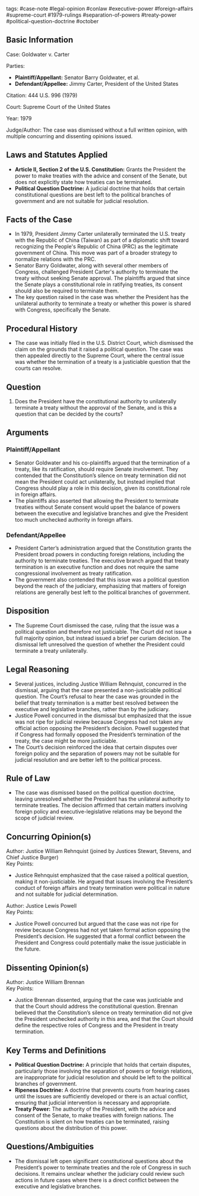 tags: #case-note #legal-opinion #conlaw #executive-power #foreign-affairs #supreme-court #1979-rulings #separation-of-powers #treaty-power #political-question-doctrine #october

## Basic Information

Case: Goldwater v. Carter

Parties:  
- **Plaintiff/Appellant:** Senator Barry Goldwater, et al.  
- **Defendant/Appellee:** Jimmy Carter, President of the United States

Citation: 444 U.S. 996 (1979)

Court: Supreme Court of the United States

Year: 1979

Judge/Author: The case was dismissed without a full written opinion, with multiple concurring and dissenting opinions issued.

## Laws and Statutes Applied

- **Article II, Section 2 of the U.S. Constitution:** Grants the President the power to make treaties with the advice and consent of the Senate, but does not explicitly state how treaties can be terminated.
- **Political Question Doctrine:** A judicial doctrine that holds that certain constitutional questions are best left to the political branches of government and are not suitable for judicial resolution.

## Facts of the Case

- In 1979, President Jimmy Carter unilaterally terminated the U.S. treaty with the Republic of China (Taiwan) as part of a diplomatic shift toward recognizing the People's Republic of China (PRC) as the legitimate government of China. This move was part of a broader strategy to normalize relations with the PRC.
- Senator Barry Goldwater, along with several other members of Congress, challenged President Carter's authority to terminate the treaty without seeking Senate approval. The plaintiffs argued that since the Senate plays a constitutional role in ratifying treaties, its consent should also be required to terminate them.
- The key question raised in the case was whether the President has the unilateral authority to terminate a treaty or whether this power is shared with Congress, specifically the Senate.

## Procedural History

- The case was initially filed in the U.S. District Court, which dismissed the claim on the grounds that it raised a political question. The case was then appealed directly to the Supreme Court, where the central issue was whether the termination of a treaty is a justiciable question that the courts can resolve.

## Question

1. Does the President have the constitutional authority to unilaterally terminate a treaty without the approval of the Senate, and is this a question that can be decided by the courts?

## Arguments

### Plaintiff/Appellant

- Senator Goldwater and his co-plaintiffs argued that the termination of a treaty, like its ratification, should require Senate involvement. They contended that the Constitution’s silence on treaty termination did not mean the President could act unilaterally, but instead implied that Congress should play a role in this decision, given its constitutional role in foreign affairs.
- The plaintiffs also asserted that allowing the President to terminate treaties without Senate consent would upset the balance of powers between the executive and legislative branches and give the President too much unchecked authority in foreign affairs.

### Defendant/Appellee

- President Carter’s administration argued that the Constitution grants the President broad powers in conducting foreign relations, including the authority to terminate treaties. The executive branch argued that treaty termination is an executive function and does not require the same congressional involvement as treaty ratification.
- The government also contended that this issue was a political question beyond the reach of the judiciary, emphasizing that matters of foreign relations are generally best left to the political branches of government.

## Disposition

- The Supreme Court dismissed the case, ruling that the issue was a political question and therefore not justiciable. The Court did not issue a full majority opinion, but instead issued a brief per curiam decision. The dismissal left unresolved the question of whether the President could terminate a treaty unilaterally.

## Legal Reasoning

- Several justices, including Justice William Rehnquist, concurred in the dismissal, arguing that the case presented a non-justiciable political question. The Court’s refusal to hear the case was grounded in the belief that treaty termination is a matter best resolved between the executive and legislative branches, rather than by the judiciary.
- Justice Powell concurred in the dismissal but emphasized that the issue was not ripe for judicial review because Congress had not taken any official action opposing the President’s decision. Powell suggested that if Congress had formally opposed the President’s termination of the treaty, the case might be more justiciable.
- The Court’s decision reinforced the idea that certain disputes over foreign policy and the separation of powers may not be suitable for judicial resolution and are better left to the political process.

## Rule of Law

- The case was dismissed based on the political question doctrine, leaving unresolved whether the President has the unilateral authority to terminate treaties. The decision affirmed that certain matters involving foreign policy and executive-legislative relations may be beyond the scope of judicial review.

## Concurring Opinion(s)

Author: Justice William Rehnquist (joined by Justices Stewart, Stevens, and Chief Justice Burger)  
Key Points:  
- Justice Rehnquist emphasized that the case raised a political question, making it non-justiciable. He argued that issues involving the President’s conduct of foreign affairs and treaty termination were political in nature and not suitable for judicial determination.

Author: Justice Lewis Powell  
Key Points:  
- Justice Powell concurred but argued that the case was not ripe for review because Congress had not yet taken formal action opposing the President’s decision. He suggested that a formal conflict between the President and Congress could potentially make the issue justiciable in the future.

## Dissenting Opinion(s)

Author: Justice William Brennan  
Key Points:  
- Justice Brennan dissented, arguing that the case was justiciable and that the Court should address the constitutional question. Brennan believed that the Constitution’s silence on treaty termination did not give the President unchecked authority in this area, and that the Court should define the respective roles of Congress and the President in treaty termination.

## Key Terms and Definitions

- **Political Question Doctrine:** A principle that holds that certain disputes, particularly those involving the separation of powers or foreign relations, are inappropriate for judicial resolution and should be left to the political branches of government.
- **Ripeness Doctrine:** A doctrine that prevents courts from hearing cases until the issues are sufficiently developed or there is an actual conflict, ensuring that judicial intervention is necessary and appropriate.
- **Treaty Power:** The authority of the President, with the advice and consent of the Senate, to make treaties with foreign nations. The Constitution is silent on how treaties can be terminated, raising questions about the distribution of this power.

## Questions/Ambiguities

- The dismissal left open significant constitutional questions about the President’s power to terminate treaties and the role of Congress in such decisions. It remains unclear whether the judiciary could review such actions in future cases where there is a direct conflict between the executive and legislative branches.
